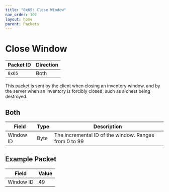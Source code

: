 ```yaml
---
title: "0x65: Close Window"
nav_order: 102
layout: home
parent: Packets
---
```


# Close Window

| Packet ID | Direction |
| --------- | --------- |
| `0x65`    | Both      |

This packet is sent by the client when closing an inventory window, and by the server when an inventory is forcibly closed, such as a chest being destroyed.

## Both

| Field     | Type | Description                                            |
| --------- | ---- | ------------------------------------------------------ |
| Window ID | Byte | The incremental ID of the window. Ranges from 0 to 99 |

## Example Packet

| Field | Value | 
| --- | --- |
| Window ID | 49 |